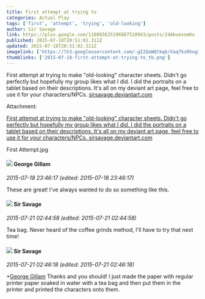 ```yaml
---
title: First attempt at trying to
categories: Actual Play
tags: ['first', 'attempt', 'trying', 'old-looking']
author: Sir Savage
link: https://plus.google.com/118083625196887510943/posts/24AkuesomKu
published: 2015-07-18T20:51:02.311Z
updated: 2015-07-18T20:51:02.311Z
imagelink: ['https://lh3.googleusercontent.com/-gI2QoWQtkqk/Vaq7ksRhogI/AAAAAAAAAD4/rV3ysbYBaZg/w2048-h1152/First%2BAttempt.jpg']
thumblinks: ['2015-07-18-first-attempt-at-trying-to_tb.png']
---
```


First attempt at trying to make &quot;old-looking&quot; character sheets. Didn&#39;t go perfectly but hopefully my group likes what I did. I did the portraits on a tablet based on their descriptions. It&#39;s all on my deviant art page, feel free to use it for your characters/NPCs. <a href="http://sirsavage.deviantart.com" class="ot-anchor">sirsavage.deviantart.com</a>


Attachment:

<a href='https://plus.google.com/photos/118083625196887510943/albums/6172952471719365857/6172952478299038210?sqi=100084733231320276299&sqsi=dfedbd2a-c81f-40f0-807f-26872655371a'>First attempt at trying to make "old-looking" character sheets. Didn't go perfectly but hopefully my group likes what I did. I did the portraits on a tablet based on their descriptions. It's all on my deviant art page, feel free to use it for your characters/NPCs. sirsavage.deviantart.com</a>


First Attempt.jpg
<div id='comment z13ohdcyanyhcldsa232wflhymzvstmf4'>
  <h4><img src='{{site.baseurl}}//images/avatars/106616200024199179861_photo.jpg'> George Gillam</h4>
      <p><cite>2015-07-18 23:46:17 (edited: 2015-07-18 23:46:17)</cite></p>
        <p>These are great! I&#39;ve always wanted to do so something like this.</p>
</div>
        

<div id='comment z13ohdcyanyhcldsa232wflhymzvstmf4'>
  <h4><img src='{{site.baseurl}}//images/avatars/118083625196887510943_photo.jpg'> Sir Savage</h4>
      <p><cite>2015-07-21 02:44:58 (edited: 2015-07-21 02:44:58)</cite></p>
        <p>Tea bag. Never heard of the coffee grinds method, I&#39;ll have to try that next time!</p>
</div>
        

<div id='comment z13ohdcyanyhcldsa232wflhymzvstmf4'>
  <h4><img src='{{site.baseurl}}//images/avatars/118083625196887510943_photo.jpg'> Sir Savage</h4>
      <p><cite>2015-07-21 02:46:18 (edited: 2015-07-21 02:46:18)</cite></p>
        <p><span class="proflinkWrapper"><span class="proflinkPrefix">+</span><a class="proflink" href="https://plus.google.com/106616200024199179861" oid="106616200024199179861">George Gillam</a></span> Thanks and you should! I just made the paper with regular printer paper soaked in water with a tea bag and then put them in the printer and printed the characters onto them.</p>
</div>
        